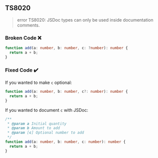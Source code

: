 ## TS8020

> error TS8020: JSDoc types can only be used inside documentation comments.

### Broken Code ❌

```ts
function add(a: number, b: number, c: ?number): number {
  return a + b;
}
```

### Fixed Code ✔️

If you wanted to make `c` optional:

```ts
function add(a: number, b: number, c?: number): number {
  return a + b;
}
```

If you wanted to document `c` with JSDoc:

```ts
/**
 * @param a Initial quantity
 * @param b Amount to add
 * @param [c] Optional number to add
 */
function add(a: number, b: number, c: number): number {
  return a + b;
}
```
